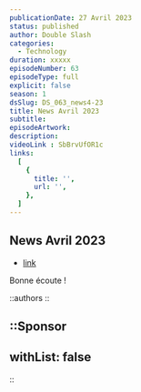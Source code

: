 ```yaml
---
publicationDate: 27 Avril 2023
status: published
author: Double Slash
categories:
  - Technology
duration: xxxxx
episodeNumber: 63
episodeType: full
explicit: false
season: 1
dsSlug: DS_063_news4-23
title: News Avril 2023
subtitle: 
episodeArtwork: 
description: 
videoLink : SbBrvUfOR1c
links:
  [
    {
      title: '',
      url: '',
    },
  ]
---
```

## News Avril 2023


- [link](http)

Bonne écoute !

::authors
::

::Sponsor
---
withList: false
---
::
